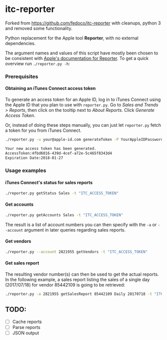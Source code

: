 # itc-reporter
Forked from https://github.com/fedoco/itc-reporter with cleanups, python 3 and removed some functionality.

Python replacement for the Apple tool **Reporter**, with no external dependencies.

The argument names and values of this script have mostly been chosen to be consistent with [Apple's documentation for Reporter](https://help.apple.com/itc/appsreporterguide/). To get a quick overview run `./reporter.py -h`:

### Prerequisites

#### Obtaining an iTunes Connect access token
To generate an access token for an Apple ID, log in to iTunes Connect using the Apple ID that you plan to use with `reporter.py`. Go to *Sales and Trends > Reports*, then click on the tooltip next to *About Reports*. Click *Generate Access Token*.

Or, instead of doing these steps manually, you can just let `reporter.py` fetch a token for you from iTunes Connect.

```sh
./reporter.py -u your@apple-id.com generateToken -P YourAppleIDPassword

Your new access token has been generated.
AccessToken:4fbd6016-439d-4cef-a72e-5c465f8343d4
Expiration Date:2018-01-27
```

### Usage examples

#### iTunes Connect's status for sales reports

```sh
./reporter.py getStatus Sales -t "ITC_ACCESS_TOKEN"
```

#### Get accounts

```sh
./reporter.py getAccounts Sales -t "ITC_ACCESS_TOKEN"
```
The result is a list of account numbers you can then specify with the `-a` or `--account` argument in later queries regarding sales reports.

#### Get vendors

```sh
./reporter.py --account 2821955 getVendors -t "ITC_ACCESS_TOKEN"
```

#### Get sales report

The resulting vendor number(s) can then be used to get the actual reports. In the following example, a sales report listing the sales of a single day (2017/07/18) for vendor 85442109 is going to be retrieved:

```sh
./reporter.py -a 2821955 getSalesReport 85442109 Daily 20170718 -t "ITC_ACCESS_TOKEN"
```


## TODO:

- [ ] Cache reports
- [ ] Parse reports
- [ ] JSON output